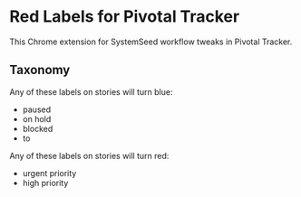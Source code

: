 # Red Labels for Pivotal Tracker

This Chrome extension for SystemSeed workflow tweaks in Pivotal Tracker.

## Taxonomy

Any of these labels on stories will turn blue:

- paused
- on hold
- blocked
- to <do-smth>

Any of these labels on stories will turn red:
- urgent priority
- high priority
